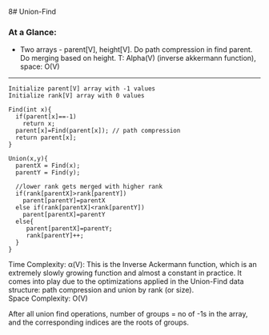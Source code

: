 8# Union-Find
### At a Glance: 
* Two arrays - parent[V], height[V]. Do path compression in find parent. Do merging based on height. T: Alpha(V) (inverse akkermann function), space: O(V)
---
```
Initialize parent[V] array with -1 values
Initialize rank[V] array with 0 values

Find(int x){
  if(parent[x]==-1)
    return x;
  parent[x]=Find(parent[x]); // path compression
  return parent[x];
}

Union(x,y){
  parentX = Find(x);
  parentY = Find(y);
  
  //lower rank gets merged with higher rank
  if(rank[parentX]>rank[parentY])
    parent[parentY]=parentX
  else if(rank[parentX]<rank[parentY])
    parent[parentX]=parentY
  else{
     parent[parentX]=parentY;
     rank[parentY]++;
  }
}
```
Time Complexity: α(V): This is the Inverse Ackermann function, which is an extremely slowly growing function and almost a constant in practice. It comes into play due to the optimizations applied in the Union-Find data structure: path compression and union by rank (or size).  
Space Complexity: O(V)

After all union find operations, number of groups = no of -1s in the array, and the corresponding indices are the roots of groups.
